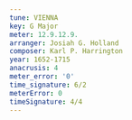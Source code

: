 ```yaml
---
tune: VIENNA
key: G Major
meter: 12.9.12.9.
arranger: Josiah G. Holland
composer: Karl P. Harrington
year: 1652-1715
anacrusis: 4
meter_error: '0'
time_signature: 6/2
meterError: 0
timeSignature: 4/4
---
```

